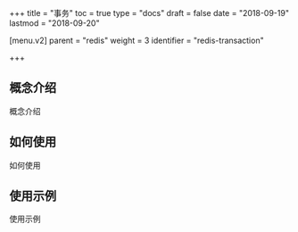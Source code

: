 +++
title = "事务"
toc = true
type = "docs"
draft = false
date = "2018-09-19"
lastmod = "2018-09-20"

[menu.v2]
  parent = "redis"
  weight = 3
  identifier = "redis-transaction"

+++

## 概念介绍

概念介绍

## 如何使用

如何使用

## 使用示例

使用示例
